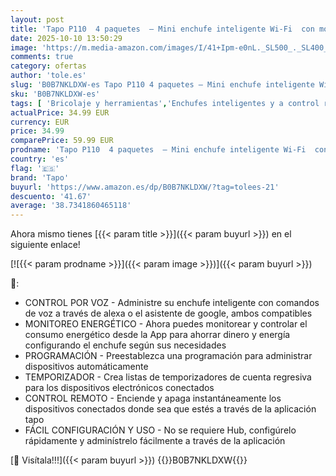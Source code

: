 ```yaml
---
layout: post
title: 'Tapo P110  4 paquetes  – Mini enchufe inteligente Wi-Fi  con monitoreo de energía   programación encendido/apagado  ahorro de energía  compatible con Alexa y Google Home'
date: 2025-10-10 13:50:29
image: 'https://m.media-amazon.com/images/I/41+Ipm-e0nL._SL500_._SL400_.jpg'
comments: true
category: ofertas
author: 'tole.es'
slug: 'B0B7NKLDXW-es Tapo P110 4 paquetes – Mini enchufe inteligente Wi-Fi con...'
sku: 'B0B7NKLDXW-es'
tags: [ 'Bricolaje y herramientas','Enchufes inteligentes y a control remoto','Enchufes y accesorios','Instalación eléctrica','alexa','enchufe','google','home','inteligente','tapo','🇪🇸', ]
actualPrice: 34.99 EUR
currency: EUR
price: 34.99
comparePrice: 59.99 EUR
prodname: 'Tapo P110  4 paquetes  – Mini enchufe inteligente Wi-Fi  con monitoreo de energía   programación encendido/apagado  ahorro de energía  compatible con Alexa y Google Home'
country: 'es'
flag: '🇪🇸'
brand: 'Tapo'
buyurl: 'https://www.amazon.es/dp/B0B7NKLDXW/?tag=tolees-21'
descuento: '41.67'
average: '38.7341860465118'
---
```


Ahora mismo tienes [{{< param title >}}]({{< param buyurl >}}) en el siguiente enlace!

[![{{< param prodname >}}]({{< param image >}})]({{< param buyurl >}})

🔎:

- CONTROL POR VOZ - Administre su enchufe inteligente con comandos de voz a través de alexa o el asistente de google, ambos compatibles
- MONITOREO ENERGÉTICO - Ahora puedes monitorear y controlar el consumo energético desde la App para ahorrar dinero y energía configurando el enchufe según sus necesidades
- PROGRAMACIÓN - Preestablezca una programación para administrar dispositivos automáticamente
- TEMPORIZADOR - Crea listas de temporizadores de cuenta regresiva para los dispositivos electrónicos conectados
- CONTROL REMOTO - Enciende y apaga instantáneamente los dispositivos conectados donde sea que estés a través de la aplicación tapo
- FÁCIL CONFIGURACIÓN Y USO - No se requiere Hub, configúrelo rápidamente y adminístrelo fácilmente a través de la aplicación

[🛒 Visítala!!!]({{< param buyurl >}})
{{<world>}}B0B7NKLDXW{{</world>}}
